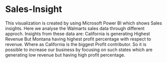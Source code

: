 # Sales-Insight
This visualization is created by using Microsoft Power BI which shows Sales insights.
Here we analyse the Walmarts sales data through different approch.
Insights from these data are: 
California is generating Highest Revenue But Montana having highest profit percentage with respect to revenue.
Where as California is the biggest Profit contributor.
So it is possible to increase our business by focusing on such states which are generating low revenue but having high profit percentage. 
